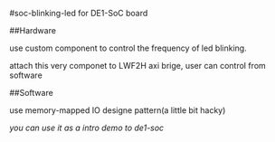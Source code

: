 #soc-blinking-led for DE1-SoC board

##Hardware

use custom component to control the frequency of led blinking.

attach this very componet to LWF2H axi brige, user can control from software

##Software

use memory-mapped IO designe pattern(a little bit hacky)

_you can use it as a intro demo to de1-soc_

